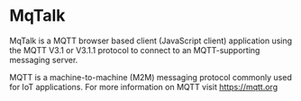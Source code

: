 # MqTalk


MqTalk is a MQTT browser based client (JavaScript client) application using the MQTT V3.1 or V3.1.1 protocol to connect to an MQTT-supporting messaging server.


MQTT is a machine-to-machine (M2M) messaging protocol commonly used for IoT applications.
For more information on MQTT visit https://mqtt.org
